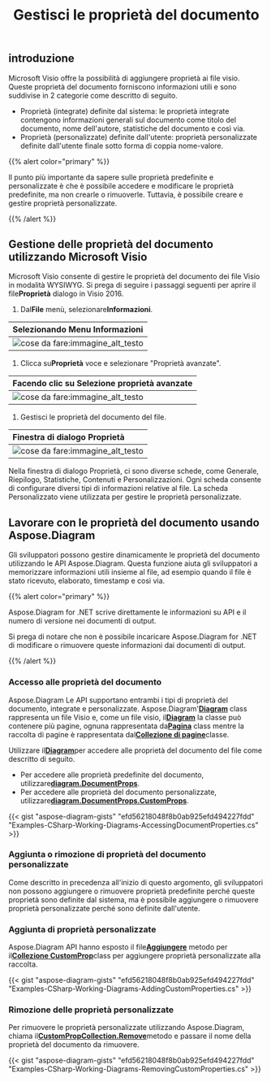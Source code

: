 ﻿---
title: Gestisci le proprietà del documento
linktitle: Proprietà del documento
type: docs
weight: 80
url: /it/net/document-properties/
aliases: [/net/document-properties/]
description: Gestisci le proprietà del documento dei file visio.
---
## **introduzione**

Microsoft Visio offre la possibilità di aggiungere proprietà ai file visio. Queste proprietà del documento forniscono informazioni utili e sono suddivise in 2 categorie come descritto di seguito.

- Proprietà (integrate) definite dal sistema: le proprietà integrate contengono informazioni generali sul documento come titolo del documento, nome dell'autore, statistiche del documento e così via.
- Proprietà (personalizzate) definite dall'utente: proprietà personalizzate definite dall'utente finale sotto forma di coppia nome-valore.

{{% alert color="primary" %}}

Il punto più importante da sapere sulle proprietà predefinite e personalizzate è che è possibile accedere e modificare le proprietà predefinite, ma non crearle o rimuoverle. Tuttavia, è possibile creare e gestire proprietà personalizzate.

{{% /alert %}}

## **Gestione delle proprietà del documento utilizzando Microsoft Visio**

 Microsoft Visio consente di gestire le proprietà del documento dei file Visio in modalità WYSIWYG. Si prega di seguire i passaggi seguenti per aprire il file**Proprietà** dialogo in Visio 2016.

1.  Dal**File** menù, selezionare**Informazioni**.

|**Selezionando Menu Informazioni**|
|:- |
|![cose da fare:immagine_alt_testo](managing-document-properties_1.png)|
1.  Clicca su**Proprietà** voce e selezionare "Proprietà avanzate".

|**Facendo clic su Selezione proprietà avanzate**|
|:- |
|![cose da fare:immagine_alt_testo](managing-document-properties_2.png)|
1. Gestisci le proprietà del documento del file.

|**Finestra di dialogo Proprietà**|
|:- |
|![cose da fare:immagine_alt_testo](managing-document-properties_3.png)|
Nella finestra di dialogo Proprietà, ci sono diverse schede, come Generale, Riepilogo, Statistiche, Contenuti e Personalizzazioni. Ogni scheda consente di configurare diversi tipi di informazioni relative al file. La scheda Personalizzato viene utilizzata per gestire le proprietà personalizzate.

## **Lavorare con le proprietà del documento usando Aspose.Diagram**

Gli sviluppatori possono gestire dinamicamente le proprietà del documento utilizzando le API Aspose.Diagram. Questa funzione aiuta gli sviluppatori a memorizzare informazioni utili insieme al file, ad esempio quando il file è stato ricevuto, elaborato, timestamp e così via.

{{% alert color="primary" %}}

Aspose.Diagram for .NET scrive direttamente le informazioni su API e il numero di versione nei documenti di output.

Si prega di notare che non è possibile incaricare Aspose.Diagram for .NET di modificare o rimuovere queste informazioni dai documenti di output.

{{% /alert %}}

### **Accesso alle proprietà del documento**

 Aspose.Diagram Le API supportano entrambi i tipi di proprietà del documento, integrate e personalizzate. Aspose.Diagram'[**Diagram**](https://reference.aspose.com/diagram/net/aspose.diagram/Diagram) class rappresenta un file Visio e, come un file visio, il[**Diagram**](https://reference.aspose.com/diagram/net/aspose.diagram/Diagram) la classe può contenere più pagine, ognuna rappresentata da[**Pagina**](https://reference.aspose.com/diagram/net/aspose.diagram/page) class mentre la raccolta di pagine è rappresentata dal[**Collezione di pagine**](https://reference.aspose.com/diagram/net/aspose.diagram/pagecollection)classe.

 Utilizzare il[**Diagram**](https://reference.aspose.com/diagram/net/aspose.diagram/Diagram)per accedere alle proprietà del documento del file come descritto di seguito.

- Per accedere alle proprietà predefinite del documento, utilizzare[**diagram.DocumentProps**](https://reference.aspose.com/diagram/net/aspose.diagram/documentproperties).
-  Per accedere alle proprietà del documento personalizzate, utilizzare[**diagram.DocumentProps.CustomProps**](https://reference.aspose.com/diagram/net/aspose.diagram/documentproperties/properties/customprops).

{{< gist "aspose-diagram-gists" "efd56218048f8b0ab925efd494227fdd" "Examples-CSharp-Working-Diagrams-AccessingDocumentProperties.cs" >}}

### **Aggiunta o rimozione di proprietà del documento personalizzate**

Come descritto in precedenza all'inizio di questo argomento, gli sviluppatori non possono aggiungere o rimuovere proprietà predefinite perché queste proprietà sono definite dal sistema, ma è possibile aggiungere o rimuovere proprietà personalizzate perché sono definite dall'utente.

### **Aggiunta di proprietà personalizzate**

 Aspose.Diagram API hanno esposto il file[**Aggiungere**](https://reference.aspose.com/diagram/net/aspose.diagram/custompropcollection/methods/add) metodo per il[**Collezione CustomProp**](https://reference.aspose.com/diagram/net/aspose.diagram/custompropcollection)class per aggiungere proprietà personalizzate alla raccolta.

{{< gist "aspose-diagram-gists" "efd56218048f8b0ab925efd494227fdd" "Examples-CSharp-Working-Diagrams-AddingCustomProperties.cs" >}}

### **Rimozione delle proprietà personalizzate**

 Per rimuovere le proprietà personalizzate utilizzando Aspose.Diagram, chiama il[**CustomPropCollection.Remove**](https://reference.aspose.com/diagram/net/aspose.diagram/custompropcollection/methods/remove)metodo e passare il nome della proprietà del documento da rimuovere.

{{< gist "aspose-diagram-gists" "efd56218048f8b0ab925efd494227fdd" "Examples-CSharp-Working-Diagrams-RemovingCustomProperties.cs" >}}
